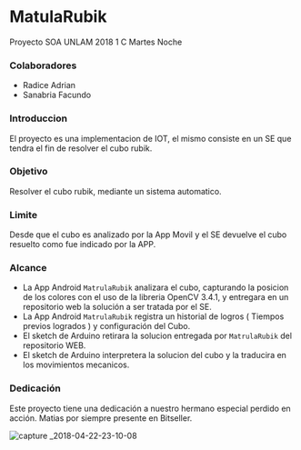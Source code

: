 # MatulaRubik
Proyecto SOA UNLAM 2018 1 C Martes Noche

### Colaboradores
- Radice Adrian
- Sanabria Facundo

### Introduccion
El proyecto es una implementacion de IOT, el mismo consiste en un SE que tendra el fin de resolver el cubo rubik. 

### Objetivo
Resolver el cubo rubik, mediante un sistema automatico.

### Limite
Desde que el cubo es analizado por la App Movil y el SE devuelve el cubo resuelto como fue indicado por la APP.

### Alcance
- La App Android `MatrulaRubik` analizara el cubo, capturando la posicion de los colores con el uso de la libreria OpenCV 3.4.1, y entregara en un repositorio web la solución a ser tratada por el SE.
- La App Android `MatrulaRubik` registra un historial de logros ( Tiempos previos logrados ) y configuración del Cubo.
- El sketch de Arduino retirara la solucion entregada por `MatrulaRubik` del repositorio WEB.
- El sketch de Arduino interpretera la solucion del cubo y la traducira en los movimientos mecanicos.


### Dedicación
Este proyecto tiene una dedicación a nuestro hermano especial perdido en acción. Matias por siempre presente en Bitseller.

![capture _2018-04-22-23-10-08](https://user-images.githubusercontent.com/31006922/39163878-f394d140-4752-11e8-821f-0f31efdf559e.png)
